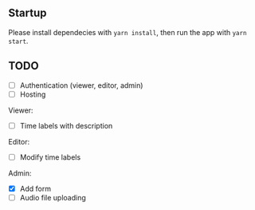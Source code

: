 ## Startup
Please install dependecies with `yarn install`,
then run the app with `yarn start`.

## TODO

- [ ] Authentication (viewer, editor, admin)
- [ ] Hosting

Viewer:
- [ ] Time labels with description

Editor:
- [ ] Modify time labels

Admin:
- [x] Add form
- [ ] Audio file uploading